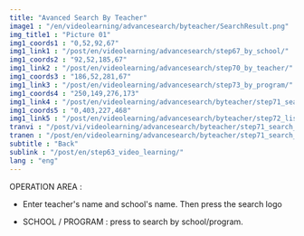 ```yaml
---
title: "Avanced Search By Teacher"
image1 : "/en/videolearning/advancesearch/byteacher/SearchResult.png"
img_title1 : "Picture 01"
img1_coords1 : "0,52,92,67"
img1_link1 : "/post/en/videolearning/advancesearch/step67_by_school/"
img1_coords2 : "92,52,185,67"
img1_link2 : "/post/en/videolearning/advancesearch/step70_by_teacher/"
img1_coords3 : "186,52,281,67"
img1_link3 : "/post/en/videolearning/advancesearch/step73_by_program/"
img1_coords4 : "250,149,276,173"
img1_link4 : "/post/en/videolearning/advancesearch/byteacher/step71_search_result/"
img1_coords5 : "0,403,227,468"
img1_link5 : "/post/en/videolearning/advancesearch/byteacher/step72_list_teacher_lecture/"
tranvi : "/post/vi/videolearning/advancesearch/byteacher/step71_search_result/"
tranen : "/post/en/videolearning/advancesearch/byteacher/step71_search_result/"
subtitle : "Back"
sublink : "/post/en/step63_video_learning/"
lang : "eng"
---
```

OPERATION AREA :

- Enter teacher's name and school's name. Then press the search logo


- SCHOOL / PROGRAM : press to search by school/program.			

